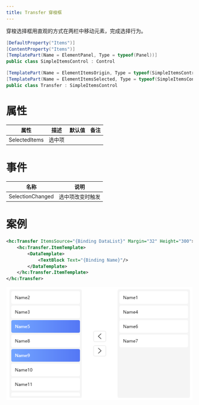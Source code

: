 ```yaml
---
title: Transfer 穿梭框
---
```


穿梭选择框用直观的方式在两栏中移动元素，完成选择行为。

```cs
[DefaultProperty("Items")]
[ContentProperty("Items")]
[TemplatePart(Name = ElementPanel, Type = typeof(Panel))]
public class SimpleItemsControl : Control
```

```cs
[TemplatePart(Name = ElementItemsOrigin, Type = typeof(SimpleItemsControl))]
[TemplatePart(Name = ElementItemsSelected, Type = typeof(SimpleItemsControl))]
public class Transfer : SimpleItemsControl
```

# 属性

|属性|描述|默认值|备注|
|-|-|-|-|
|SelectedItems|选中项||||

# 事件

|名称|说明|
|-|-|
| SelectionChanged | 选中项改变时触发 |

# 案例

```xml
<hc:Transfer ItemsSource="{Binding DataList}" Margin="32" Height="300">
    <hc:Transfer.ItemTemplate>
        <DataTemplate>
            <TextBlock Text="{Binding Name}"/>
        </DataTemplate>
    </hc:Transfer.ItemTemplate>
</hc:Transfer>
```

![Transfer](https://raw.githubusercontent.com/HandyOrg/HandyOrgResource/master/HandyControl/Resources/Transfer.png)